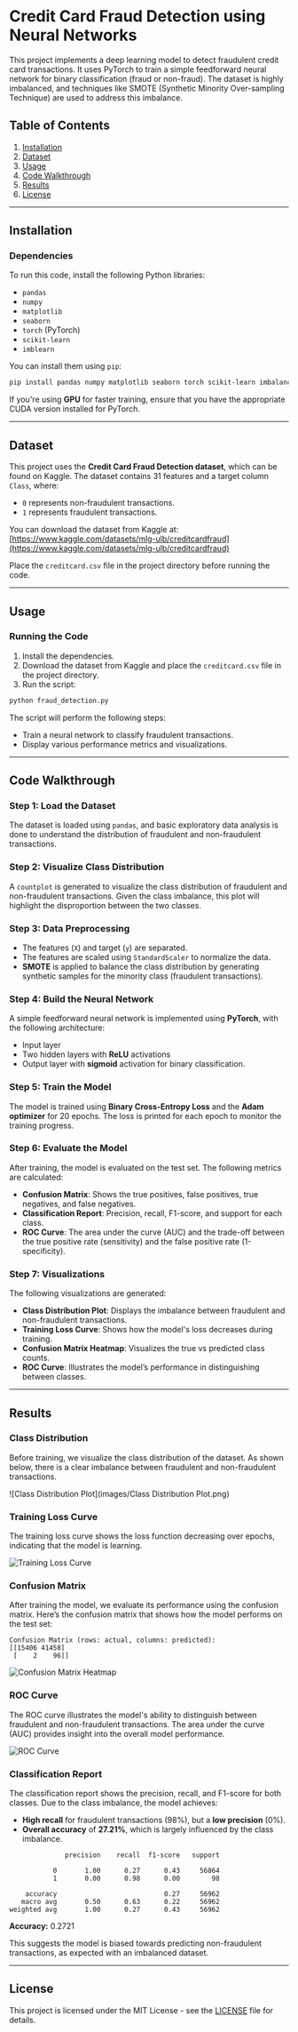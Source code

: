 
# Credit Card Fraud Detection using Neural Networks

This project implements a deep learning model to detect fraudulent credit card transactions. It uses PyTorch to train a simple feedforward neural network for binary classification (fraud or non-fraud). The dataset is highly imbalanced, and techniques like SMOTE (Synthetic Minority Over-sampling Technique) are used to address this imbalance.

## Table of Contents

1. [Installation](#installation)
2. [Dataset](#dataset)
3. [Usage](#usage)
4. [Code Walkthrough](#code-walkthrough)
5. [Results](#results)
6. [License](#license)

---

## Installation

### Dependencies

To run this code, install the following Python libraries:

- `pandas`
- `numpy`
- `matplotlib`
- `seaborn`
- `torch` (PyTorch)
- `scikit-learn`
- `imblearn`

You can install them using `pip`:

```bash
pip install pandas numpy matplotlib seaborn torch scikit-learn imbalanced-learn
```

If you're using **GPU** for faster training, ensure that you have the appropriate CUDA version installed for PyTorch.

---

## Dataset

This project uses the **Credit Card Fraud Detection dataset**, which can be found on Kaggle. The dataset contains 31 features and a target column `Class`, where:
- `0` represents non-fraudulent transactions.
- `1` represents fraudulent transactions.

You can download the dataset from Kaggle at:  
[https://www.kaggle.com/datasets/mlg-ulb/creditcardfraud](https://www.kaggle.com/datasets/mlg-ulb/creditcardfraud)

Place the `creditcard.csv` file in the project directory before running the code.

---

## Usage

### Running the Code

1. Install the dependencies.
2. Download the dataset from Kaggle and place the `creditcard.csv` file in the project directory.
3. Run the script:

```bash
python fraud_detection.py
```

The script will perform the following steps:
- Train a neural network to classify fraudulent transactions.
- Display various performance metrics and visualizations.

---

## Code Walkthrough

### Step 1: Load the Dataset

The dataset is loaded using `pandas`, and basic exploratory data analysis is done to understand the distribution of fraudulent and non-fraudulent transactions.

### Step 2: Visualize Class Distribution

A `countplot` is generated to visualize the class distribution of fraudulent and non-fraudulent transactions. Given the class imbalance, this plot will highlight the disproportion between the two classes.

### Step 3: Data Preprocessing

- The features (`X`) and target (`y`) are separated.
- The features are scaled using `StandardScaler` to normalize the data.
- **SMOTE** is applied to balance the class distribution by generating synthetic samples for the minority class (fraudulent transactions).

### Step 4: Build the Neural Network

A simple feedforward neural network is implemented using **PyTorch**, with the following architecture:
- Input layer
- Two hidden layers with **ReLU** activations
- Output layer with **sigmoid** activation for binary classification.

### Step 5: Train the Model

The model is trained using **Binary Cross-Entropy Loss** and the **Adam optimizer** for 20 epochs. The loss is printed for each epoch to monitor the training progress.

### Step 6: Evaluate the Model

After training, the model is evaluated on the test set. The following metrics are calculated:
- **Confusion Matrix**: Shows the true positives, false positives, true negatives, and false negatives.
- **Classification Report**: Precision, recall, F1-score, and support for each class.
- **ROC Curve**: The area under the curve (AUC) and the trade-off between the true positive rate (sensitivity) and the false positive rate (1-specificity).

### Step 7: Visualizations

The following visualizations are generated:
- **Class Distribution Plot**: Displays the imbalance between fraudulent and non-fraudulent transactions.
- **Training Loss Curve**: Shows how the model's loss decreases during training.
- **Confusion Matrix Heatmap**: Visualizes the true vs predicted class counts.
- **ROC Curve**: Illustrates the model’s performance in distinguishing between classes.

---

## Results

### Class Distribution
Before training, we visualize the class distribution of the dataset. As shown below, there is a clear imbalance between fraudulent and non-fraudulent transactions.

![Class Distribution Plot](images/Class Distribution Plot.png)

### Training Loss Curve
The training loss curve shows the loss function decreasing over epochs, indicating that the model is learning.

![Training Loss Curve](./images/training_loss_curve.png)

### Confusion Matrix
After training the model, we evaluate its performance using the confusion matrix. Here’s the confusion matrix that shows how the model performs on the test set:

```
Confusion Matrix (rows: actual, columns: predicted):
[[15406 41458]
 [    2    96]]
```

![Confusion Matrix Heatmap](./images/confusion_matrix.png)

### ROC Curve
The ROC curve illustrates the model's ability to distinguish between fraudulent and non-fraudulent transactions. The area under the curve (AUC) provides insight into the overall model performance.

![ROC Curve](./images/roc_curve.png)

### Classification Report
The classification report shows the precision, recall, and F1-score for both classes. Due to the class imbalance, the model achieves:
- **High recall** for fraudulent transactions (98%), but a **low precision** (0%).
- **Overall accuracy** of **27.21%**, which is largely influenced by the class imbalance.

```
              precision    recall  f1-score   support

           0       1.00      0.27      0.43     56864
           1       0.00      0.98      0.00        98

    accuracy                           0.27     56962
   macro avg       0.50      0.63      0.22     56962
weighted avg       1.00      0.27      0.43     56962
```

**Accuracy:** 0.2721

This suggests the model is biased towards predicting non-fraudulent transactions, as expected with an imbalanced dataset.

---

## License

This project is licensed under the MIT License - see the [LICENSE](LICENSE) file for details.

